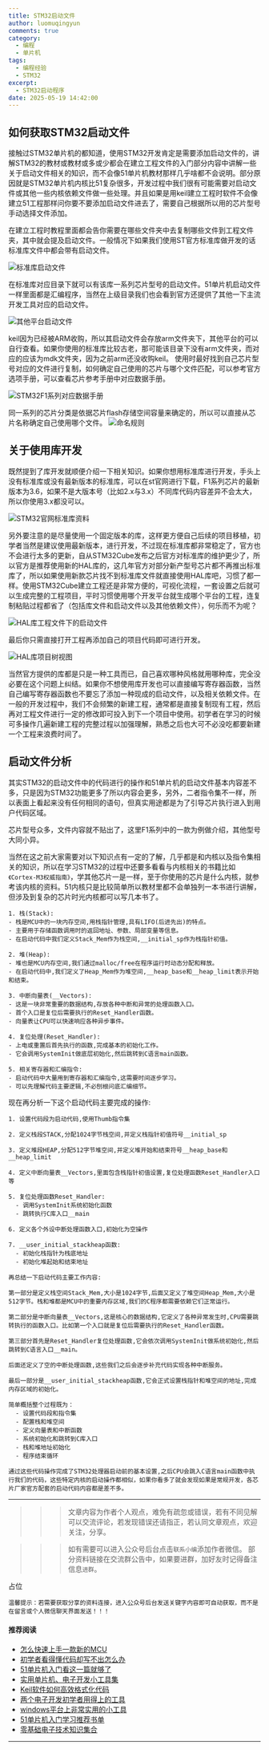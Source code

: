 ```yaml
---
title: STM32启动文件
author: luomuqingyun
comments: true
category:
  - 编程
  - 单片机
tags:
  - 编程经验
  - STM32
excerpt:
  - STM32启动程序
date: 2025-05-19 14:42:00
---
```

## 如何获取STM32启动文件
接触过STM32单片机的都知道，使用STM32开发肯定是需要添加启动文件的，讲解STM32的教材或教材或多或少都会在建立工程文件的入门部分内容中讲解一些关于启动文件相关的知识，而不会像51单片机教材那样几乎啥都不会说明。部分原因就是STM32单片机内核比51复杂很多，开发过程中我们很有可能需要对启动文件或其他一些内核依赖文件做一些处理。并且如果是用keil建立工程时软件不会像建立51工程那样问你要不要添加启动文件进去了，需要自己根据所以用的芯片型号手动选择文件添加。

在建立工程时教程里面都会告你需要在哪些文件夹中去复制哪些文件到工程文件夹，其中就会提及启动文件。一般情况下如果我们使用ST官方标准库做开发的话标准库文件中都会带有启动文件。

![标准库启动文件](https://files.mdnice.com/user/38598/0873e759-de38-4e4b-9cc5-82c2e3b3b28c.png)

在标准库对应目录下就可以有该库一系列芯片型号的启动文件。51单片机启动文件一样里面都是汇编程序，当然在上级目录我们也会看到官方还提供了其他一下主流开发工具对应的启动文件。

![其他平台启动文件](https://files.mdnice.com/user/38598/c29deba2-22c9-472b-985c-0bb60e3f137c.png)

keil因为已经被ARM收购，所以其启动文件会存放arm文件夹下，其他平台的可以自行查看。如果你使用的标准库比较古老，那可能该目录下没有arm文件夹，而对应的应该为mdk文件夹，因为之前arm还没收购keil。
使用时最好找到自己芯片型号对应的文件进行复制，如何确定自己使用的芯片与哪个文件匹配，可以参考官方选项手册，可以查看芯片参考手册中对应数据手册。

![STM32F1系列对应数据手册](https://files.mdnice.com/user/38598/423e836a-ed63-403b-b975-77ed3d1987b1.png)

同一系列的芯片分类是依据芯片flash存储空间容量来确定的，所以可以直接从芯片名称确定自己使用哪个文件。
![命名规则](https://files.mdnice.com/user/38598/5f98eb66-4aea-454b-858a-728de22624bd.png)

## 关于使用库开发
既然提到了库开发就顺便介绍一下相关知识。如果你想用标准库进行开发，手头上没有标准库或没有最新版本的标准库，可以在st官网进行下载，F1系列芯片的最新版本为3.6，如果不是大版本号（比如2.x与3.x）不同库代码内容差异不会太大，所以你使用3.x都没可以。

![STM32官网标准库资料](https://files.mdnice.com/user/38598/41a7ea34-cd39-44b4-879d-2cb8e5143b96.png)

另外要注意的是尽量使用一个固定版本的库，这样更方便自己后续的项目移植，初学者当然是建议使用最新版本，进行开发，不过现在标准库都非常稳定了，官方也不会进行太多的更新，自从STM32Cube发布之后官方对标准库的维护更少了，所以官方是推荐使用新的HAL库的，这几年官方对部分新产型号芯片都不再推出标准库了，所以如果使用新款芯片找不到标准库文件就直接使用HAL库吧，习惯了都一样。使用STM32Cube建立工程还是非常方便的，可视化流程，一套设置之后就可以生成完整的工程项目，平时习惯使用哪个开发平台就生成哪个平台的工程，连复制粘贴过程都省了（包括库文件和启动文件以及其他依赖文件），何乐而不为呢？

![HAL库工程文件下的启动文件](https://files.mdnice.com/user/38598/4f4aecd9-f22c-434b-a017-a1227d0e7e24.png)

最后你只需直接打开工程再添加自己的项目代码即可进行开发。

![HAL库项目树视图](https://files.mdnice.com/user/38598/f02207fa-85c3-4eee-b282-615fe0086eda.png)

当然官方提供的库都是只是一种工具而已，自己喜欢哪种风格就用哪种库，完全没必要在这个问题上纠结。如果你不想使用库开发也可以直接编写寄存器函数，当然自己编写寄存器函数也不要忘了添加一种现成的启动文件，以及相关依赖文件。在一般的开发过程中，我们不会频繁的新建工程，通常都是直接复制现有工程，然后再对工程文件进行一定的修改即可投入到下一个项目中使用。初学者在学习的时候可多操作几遍新建工程的完整过程以加强理解，熟悉之后也大可不必没吃都要新建一个工程来浪费时间了。

## 启动文件分析
其实STM32的启动文件中的代码进行的操作和51单片机的启动文件基本内容差不多，只是因为STM32功能更多了所以内容会更多，另外，二者指令集不一样，所以表面上看起来没有任何相同的语句，但真实用途都是为了引导芯片执行进入到用户代码区域。

芯片型号众多，文件内容就不贴出了，这里F1系列中的一款为例做介绍，其他型号大同小异。

当然在这之前大家需要对以下知识点有一定的了解，几乎都是和内核以及指令集相关的知识，所以在学习STM32的过程中还要多看看与内核相关的书籍比如`《Cortex-M3权威指南》`，学其他芯片一是一样，至于你使用的芯片是什么内核，就参考该内核的资料。51内核只是比较简单所以教材里都不会单独列一本书进行讲解，但涉及到复杂的芯片时光内核都可以写几本书了。
```
1. 栈(Stack):
- 栈是MCU中的一块内存空间,用栈指针管理,具有LIFO(后进先出)的特点。
- 主要用于存储函数调用时的返回地址、参数、局部变量等信息。
- 在启动代码中我们定义Stack_Mem作为栈空间,__initial_sp作为栈指针初值。

2. 堆(Heap):
- 堆也是MCU内存空间,我们通过malloc/free在程序运行时动态分配和释放。
- 在启动代码中,我们定义了Heap_Mem作为堆空间,__heap_base和__heap_limit表示开始和结束。

3. 中断向量表(__Vectors):
- 这是一块非常重要的数据结构,存放各种中断和异常的处理函数入口。
- 首个入口是复位后需要执行的Reset_Handler函数。
- 向量表让CPU可以快速响应各种异步事件。

4. 复位处理(Reset_Handler):
- 上电或重置后首先执行的函数,完成基本的初始化工作。
- 它会调用SystemInit做底层初始化,然后跳转到C语言main函数。

5. 相关寄存器和汇编指令:
- 启动代码中大量用到寄存器和汇编指令,这需要时间逐步学习。
- 可以先理解代码主要逻辑,不必刨根问底汇编细节。
```

现在再分析一下这个启动代码主要完成的操作:
```
1. 设置代码段为启动代码,使用Thumb指令集

2. 定义栈段STACK,分配1024字节栈空间,并定义栈指针初值符号__initial_sp

3. 定义堆段HEAP,分配512字节堆空间,并定义堆开始和结束符号__heap_base和__heap_limit

4. 定义中断向量表__Vectors,里面包含栈指针初值设置,复位处理函数Reset_Handler入口等

5. 复位处理函数Reset_Handler:
  - 调用SystemInit系统初始化函数
  - 跳转执行C库入口__main

6. 定义各个外设中断处理函数入口,初始化为空操作

7. __user_initial_stackheap函数:
  - 初始化栈指针为栈底地址
  - 初始化堆起始和结束地址

再总结一下启动代码主要工作内容:

第一部分是定义栈空间Stack_Mem,大小是1024字节,后面又定义了堆空间Heap_Mem,大小是512字节。栈和堆都是MCU中的重要内存区域,我们的C程序都需要依赖它们正常运行。

第二部分是中断向量表__Vectors,这是核心的数据结构,它定义了各种异常发生时,CPU需要跳转执行的函数入口。比如第一个入口就是复位后需要执行的Reset_Handler函数。

第三部分首先是Reset_Handler复位处理函数,它会依次调用SystemInit做系统初始化,然后跳转到C语言入口__main。

后面还定义了空的中断处理函数,这些我们之后会逐步补充代码实现各种中断服务。

最后一部分是__user_initial_stackheap函数,它会正式设置栈指针和堆空间的地址,完成内存区域的初始化。

简单概括整个过程既为：
  - 设置代码段和指令集
  - 配置栈和堆空间
  - 定义向量表和中断函数
  - 系统初始化和跳转到C库入口
  - 栈和堆地址初始化
  - 程序结束循环

通过这些代码操作完成了STM32处理器启动前的基本设置,之后CPU会跳入C语言main函数中执行我们的代码，这些特定内核的启动操作都相似，如果你看多了就会发现如果是常规开发，各芯片厂家官方配套的启动代码内容都是差不多。
```

----
>>>文章内容为作者个人观点，难免有疏忽或错误，若有不同见解可以交流评论，若发现错误还请指正，若认同文章观点，欢迎关注，分享。

>>>如有需要可以进入公众号后台点击`联系小编`添加作者微信。
部分资料链接在交流群公告中，如果要进群，加好友时记得备注信息`进群`。

占位

`温馨提示：若需要获取分享的资料连接，进入公众号后台发送关键字内容即可自动获取，而不是在留言或个人微信聊天界面发送！！！`

#### 推荐阅读
- [怎么快速上手一款新的MCU](https://mp.weixin.qq.com/s?__biz=MzI1OTQ4MTg4Ng==&mid=2247485581&idx=1&sn=b36e6536717774f7931c7aa93d5b237a&chksm=ea7900fcdd0e89ea0db13737720edc996fcb3fdbab3e43b4a92316240ac66d4b5a8bf9a07e78&token=466212876&lang=zh_CN#rd)
- [初学者看得懂代码却写不出怎么办](https://mp.weixin.qq.com/s?__biz=MzI1OTQ4MTg4Ng==&mid=2247485862&idx=1&sn=830ede5ac467c8d396adfbea141f0526&chksm=ea7901d7dd0e88c1e8e5396305ab83c6fbd884cf356ad64c54463230364e865a1659f193dd1f&token=63320980&lang=zh_CN#rd)
- [51单片机入门看这一篇就够了](https://mp.weixin.qq.com/s?__biz=MzI1OTQ4MTg4Ng==&mid=2247485523&idx=1&sn=b7fcd1b86e2467d6f03b1a520c39bb06&chksm=ea790022dd0e893452c4994fa16d63111b16d9878c303712f695b58b7af360b7b18c1ed4b201&token=1711068967&lang=zh_CN#rd)
- [实用单片机、电子开发小工具集](https://mp.weixin.qq.com/s?__biz=MzI1OTQ4MTg4Ng==&mid=2247485606&idx=1&sn=2b433faa2e436fc762dc538c9cf3fe14&chksm=ea7900d7dd0e89c169f8948ff3d423016c8f51f1c914eb7b0d20cba8145b9ffa54815915d67b&token=1580674001&lang=zh_CN#rd)
- [Keil软件如何高效格式化代码](https://mp.weixin.qq.com/s?__biz=MzI1OTQ4MTg4Ng==&mid=2247485572&idx=1&sn=17cefa35d9d660083d419a7e9b6db6f7&chksm=ea7900f5dd0e89e35b65ba26354cc69ad24f686d8e18abd34e0932567a9345e8c9ed653eee6b&token=1711068967&lang=zh_CN#rd)
- [两个电子开发初学者用得上的工具](https://mp.weixin.qq.com/s?__biz=MzI1OTQ4MTg4Ng==&mid=2247485987&idx=1&sn=106e52add61999ae4bddd8b28c7ed2b1&chksm=ea790252dd0e8b44e36e26f20153b1bd73a0fff98ef3c50330358435a9dfac2d97e04a30d59e&token=63320980&lang=zh_CN#rd)
- [windows平台上非常实用的小工具](https://mp.weixin.qq.com/s?__biz=MzI1OTQ4MTg4Ng==&mid=2247485420&idx=2&sn=728ca4abbadf7caf51c392e7d7045cbe&chksm=ea790f9ddd0e868b9fa162c80db1876199845f387bbe851c8d38a4e8412329ae635916c13cfb&token=1711068967&lang=zh_CN#rd)
- [51单片机入门学习推荐书单](https://mp.weixin.qq.com/s?__biz=MzI1OTQ4MTg4Ng==&mid=2247485689&idx=3&sn=d4c0d26781f307ffd26defdc4022c928&chksm=ea790088dd0e899e2872692b9568309e779acfc515e82c28a853d4228de2e2b8f7ee7149913f&token=63320980&lang=zh_CN#rd)
- [零基础电子技术知识集合](https://mp.weixin.qq.com/s?__biz=MzI1OTQ4MTg4Ng==&mid=2247485689&idx=4&sn=211c2d0871a19c5e92cdf0c34f01d96b&chksm=ea790088dd0e899e3042a649a346bc98e94189d1fd18da2b954a7ddb781582dc2d0a82e07f4d&token=970763775&lang=zh_CN#rd)
----
